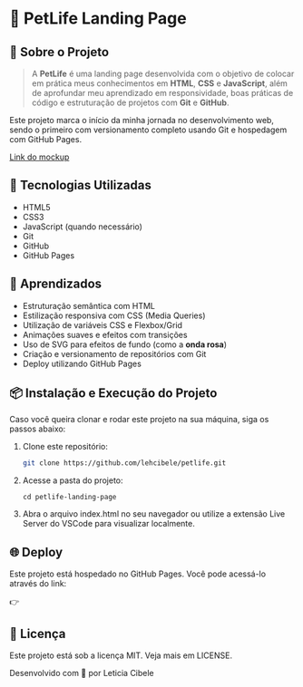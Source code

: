 # 🐶 PetLife Landing Page

## 📌 Sobre o Projeto
>A **PetLife** é uma landing page desenvolvida com o objetivo de colocar em prática meus conhecimentos em **HTML**, **CSS** e **JavaScript**, além de aprofundar meu aprendizado em responsividade, boas práticas de código e estruturação de projetos com **Git** e **GitHub**.

Este projeto marca o início da minha jornada no desenvolvimento web, sendo o primeiro com versionamento completo usando Git e hospedagem com GitHub Pages.

[Link do mockup](https://www.figma.com/design/ObmGmIUdpg2L4HbgggwcIy/Funil-OBC-Start-2.0?t=KpChIrWbCneCNdNn-0)

## 🚀 Tecnologias Utilizadas

- HTML5  
- CSS3  
- JavaScript (quando necessário)  
- Git  
- GitHub  
- GitHub Pages

## 🧠 Aprendizados

- Estruturação semântica com HTML  
- Estilização responsiva com CSS (Media Queries)  
- Utilização de variáveis CSS e Flexbox/Grid  
- Animações suaves e efeitos com transições  
- Uso de SVG para efeitos de fundo (como a **onda rosa**)  
- Criação e versionamento de repositórios com Git  
- Deploy utilizando GitHub Pages  

## 📦 Instalação e Execução do Projeto

Caso você queira clonar e rodar este projeto na sua máquina, siga os passos abaixo:

1. Clone este repositório:

   ```bash
   git clone https://github.com/lehcibele/petlife.git
2. Acesse a pasta do projeto:
    ```bahs
    cd petlife-landing-page
3. Abra o arquivo index.html no seu navegador ou utilize a extensão Live Server do VSCode para visualizar localmente.

## 🌐 Deploy

Este projeto está hospedado no GitHub Pages. Você pode acessá-lo através do link:

👉 

## 📝 Licença

Este projeto está sob a licença MIT. Veja mais em LICENSE.

Desenvolvido com 💙 por Leticia Cibele